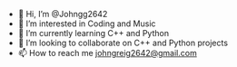 - 👋 Hi, I’m @Johngg2642
- 👀 I’m interested in Coding and Music
- 🌱 I’m currently learning C++ and Python
- 💞️ I’m looking to collaborate on C++ and Python projects
- 📫 How to reach me johngreig2642@gmail.com
<!---
Johngg2642/Johngg2642 is a ✨ special ✨ repository because its `README.md` (this file) appears on your GitHub profile.
You can click the Preview link to take a look at your changes.
--->
